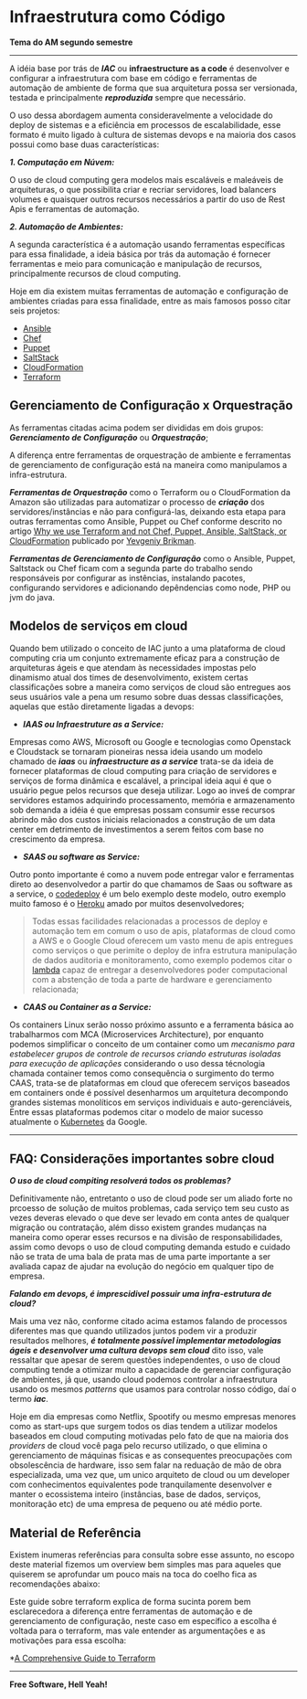 # Infraestrutura como Código 

**Tema do AM segundo semestre**

---

A idéia base por trás de ***IAC*** ou **infraestructure as a code** é desenvolver e configurar a infraestrutura com base em código e ferramentas de automação de ambiente de forma que sua arquitetura possa ser versionada, testada e principalmente ***reproduzida*** sempre que necessário.

O uso dessa abordagem aumenta consideravelmente a velocidade do deploy de sistemas e a eficiência em processos de escalabilidade, esse formato é muito ligado à cultura de sistemas devops e na maioria dos casos possui como base duas características:

***1. Computação em Núvem:***

O uso de cloud computing gera modelos mais escaláveis e maleáveis de arquiteturas, o que possibilita criar e recriar servidores, load balancers volumes e quaisquer outros recursos necessários a partir do uso de Rest Apis e ferramentas de automação.

***2. Automação de Ambientes:***

A segunda característica é a automação usando ferramentas específicas para essa finalidade, a ideia básica por trás da automação é fornecer ferramentas e meio para comunicação e manipulação de recursos, principalmente recursos de cloud computing.

Hoje em dia existem muitas ferramentas de automação e configuração de ambientes criadas para essa finalidade, entre as mais famosos posso citar seis projetos:

- [Ansible](https://www.ansible.com/)
- [Chef](https://www.chef.io/chef/)
- [Puppet](https://puppet.com/)
- [SaltStack](https://saltstack.com/)
- [CloudFormation](https://aws.amazon.com/pt/cloudformation/)
- [Terraform](https://www.terraform.io/)

## Gerenciamento de Configuração x Orquestração

As ferramentas citadas acima podem ser divididas em dois grupos: ***Gerenciamento de Configuração*** ou ***Orquestração***;

A diferença entre ferramentas de orquestração de ambiente e ferramentas de gerenciamento de configuração está na maneira como manipulamos a infra-estrutura.

***Ferramentas de Orquestração*** como o Terraform ou o CloudFormation da Amazon são utilizadas para automatizar o processo de ***criação*** dos servidores/instâncias e não para configurá-las, deixando esta etapa para outras ferramentas como Ansible, Puppet ou Chef conforme descrito no artigo [Why we use Terraform and not Chef, Puppet, Ansible, SaltStack, or CloudFormation](https://blog.gruntwork.io/why-we-use-terraform-and-not-chef-puppet-ansible-saltstack-or-cloudformation-7989dad2865c) publicado por [Yevgeniy Brikman](https://blog.gruntwork.io/@brikis98?source=post_header_lockup).

***Ferramentas de Gerenciamento de Configuração*** como o Ansible, Puppet, Saltstack ou Chef ficam com a segunda parte do trabalho sendo responsáveis por configurar as instências, instalando pacotes, configurando servidores e adicionando depêndencias como node, PHP ou jvm do java.

## Modelos de serviços em cloud

Quando bem utilizado o conceito de IAC junto a uma plataforma de cloud computing cria um conjunto extremamente eficaz para a construção de arquiteturas ágeis e que atendam às necessidades impostas pelo dinamismo atual dos times de desenvolvimento, existem certas classificações sobre a maneira como serviços de cloud são entregues aos seus usuários vale a pena um resumo sobre duas dessas classificações, aquelas que estão diretamente ligadas a devops:

- ***IAAS ou Infraestruture as a Service:***

Empresas como AWS, Microsoft ou Google e tecnologias como Openstack e Cloudstack se tornaram pioneiras nessa ideia usando um modelo chamado de ***iaas*** ou ***infraestructure as a service*** trata-se da ideia de fornecer plataformas de cloud computing para criação de servidores e serviços de forma dinâmica e escalável, a principal ideia aqui é que o usuário pegue pelos recursos que deseja utilizar. Logo ao inveś de comprar servidores estamos adquirindo processamento, memória e armazenamento sob demanda a idéia é que empresas possam consumir esse recursos abrindo mão dos custos iniciais relacionados a construção de um data center em detrimento de investimentos a serem feitos com base no crescimento da empresa.

- ***SAAS ou software as Service:***

Outro ponto importante é como a nuvem pode entregar valor e ferramentas direto ao desenvolvedor a partir do que chamamos de Saas ou software as a service, o [codedeploy](https://aws.amazon.com/pt/codedeploy/) é um belo exemplo deste modelo, outro exemplo muito famoso é o [Heroku](https://www.heroku.com/) amado por muitos desenvolvedores;

> Todas essas facilidades relacionadas a processos de deploy e automação tem em comum o uso de apis, plataformas de cloud como a AWS e o Google Cloud oferecem um vasto menu de apis entregues como serviços o que perimite o deploy de infra estrutura manipulação de dados auditoria e monitoramento, como exemplo podemos citar o [lambda](https://aws.amazon.com/pt/lambda/) capaz de entregar a desenvolvedores poder computacional com a abstenção de toda a parte de hardware e gerenciamento relacionada;

- ***CAAS ou Container as a Service:***

 Os containers Linux serão nosso próximo assunto e a ferramenta básica ao trabalharmos com MCA (Microservices Architecture), por enquanto podemos simplificar o conceito de um container como um _mecanismo para estabelecer grupos de controle de recursos criando estruturas isoladas para execução de aplicações_ considerando o uso dessa técnologia chamada container temos como consequência o surgimento do termo CAAS, trata-se de plataformas em cloud que oferecem serviços baseados em containers onde é possível desenharmos um arquitetura decompondo grandes sistemas monolíticos em serviços individuais e auto-gerenciáveis, Entre essas plataformas podemos citar o modelo de maior sucesso atualmente o [Kubernetes](https://kubernetes.io/) da Google.

---

## FAQ: Considerações importantes sobre cloud

***O uso de cloud compiting resolverá todos os problemas?***

Definitivamente não, entretanto o uso de cloud pode ser um aliado forte no prcoesso de solução de muitos problemas, cada serviço tem seu custo as vezes deveras elevado o que deve ser levado em conta antes de qualquer migração ou contratação, além disso existem grandes mudanças na maneira como operar esses recursos e na divisão de responsabilidades, assim como devops o uso de cloud computing demanda estudo e cuidado não se trata de uma bala de prata mas de uma parte importante a ser avaliada capaz de ajudar na evolução do negócio em qualquer tipo de empresa.

***Falando em devops, é imprescidivel possuir uma infra-estrutura de cloud?***

Mais uma vez não, conforme citado acima estamos falando de processos diferentes mas que quando utilizados juntos podem vir a produzir resultados melhores, ***é totalmente possível implementar metodologias ágeis e desenvolver uma cultura devops sem cloud*** dito isso, vale ressaltar que apesar de serem questões independentes, o uso de cloud computing tende a otimizar muito a capacidade de gerenciar configuração de ambientes, já que, usando cloud podemos controlar a infraestrutura usando os mesmos _patterns_ que usamos para controlar nosso código, daí o termo ***iac***.

Hoje em dia empresas como Netflix, Spootify ou mesmo empresas menores como as start-ups que surgem todos os dias tendem a utilizar modelos baseados em cloud computing motivadas pelo fato de que na maioria dos _providers_ de cloud você paga pelo recurso utilizado, o que elimina o gerenciamento de máquinas físicas e as consequentes preocupações com obsolescência de hardware, isso sem falar na reduação de mão de obra especializada, uma vez que, um unico arquiteto de cloud ou um developer com conhecimentos equivalentes pode tranquilamente desenvolver e manter o ecossistema inteiro (instâncias, base de dados, serviços, monitoração etc) de uma empresa de pequeno ou até médio porte.

## Material de Referência

Existem inumeras referências para consulta sobre esse assunto, no escopo deste material fizemos um overview bem simples mas para aqueles que quiserem se aprofundar um pouco mais na toca do coelho fica as recomendações abaixo:

Este guide sobre terraform explica de forma sucinta porem bem esclarecedora a diferença entre ferramentas de automação e de gerenciamento de configuração, neste caso em específico a escolha é voltada para o terraform, mas vale entender as argumentações e as motivações para essa escolha:

*[A Comprehensive Guide to Terraform](https://blog.gruntwork.io/why-we-use-terraform-and-not-chef-puppet-ansible-saltstack-or-cloudformation-7989dad2865c)

---

**Free Software, Hell Yeah!**
